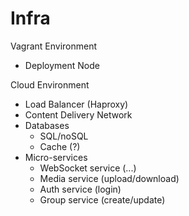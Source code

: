 # Infra

Vagrant Environment
- Deployment Node

Cloud Environment
- Load Balancer (Haproxy)
- Content Delivery Network
- Databases
    - SQL/noSQL
    - Cache (?)
- Micro-services
    - WebSocket service (...)
    - Media service (upload/download)
    - Auth service (login)
    - Group service (create/update)


